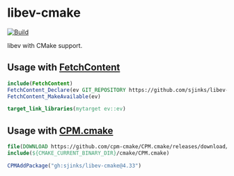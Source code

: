 # libev-cmake

[![Build](https://github.com/sjinks/libev-cmake/actions/workflows/build.yml/badge.svg)](https://github.com/sjinks/libev-cmake/actions/workflows/build.yml)

libev with CMake support.

## Usage with [FetchContent](https://cmake.org/cmake/help/latest/module/FetchContent.html)

```cmake
include(FetchContent)
FetchContent_Declare(ev GIT_REPOSITORY https://github.com/sjinks/libev-cmake GIT_TAG v4.33)
FetchContent_MakeAvailable(ev)

target_link_libraries(mytarget ev::ev)
```

## Usage with [CPM.cmake](https://github.com/cpm-cmake/CPM.cmake)

```cmake
file(DOWNLOAD https://github.com/cpm-cmake/CPM.cmake/releases/download/v0.40.7/CPM.cmake ${CMAKE_CURRENT_BINARY_DIR}/cmake/CPM.cmake)
include(${CMAKE_CURRENT_BINARY_DIR}/cmake/CPM.cmake)

CPMAddPackage("gh:sjinks/libev-cmake@4.33")
```
